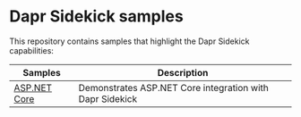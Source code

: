 # Dapr Sidekick samples

This repository contains samples that highlight the Dapr Sidekick capabilities:

| Samples | Description |
|-------- | ------------|
| [ASP.NET Core](./AspNetCore) | Demonstrates ASP.NET Core integration with Dapr Sidekick |